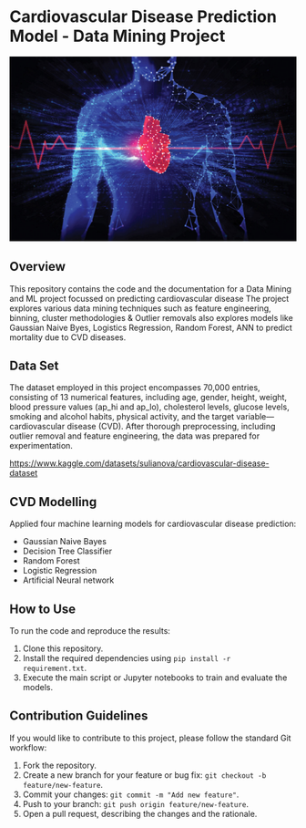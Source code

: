 # Cardiovascular Disease Prediction Model - Data Mining Project

![img_3.png](img_3.png)

## Overview 
This repository contains the code and the documentation for a Data Mining and ML project focussed on predicting cardiovascular disease
The project explores various data mining techniques such as feature engineering, binning, cluster methodologies & Outlier removals
also explores models like Gaussian Naive Byes, Logistics Regression, Random Forest, ANN to predict mortality due to CVD diseases.

## Data Set

The dataset employed in this project encompasses 70,000 entries,
consisting of 13 numerical features, including age, gender, height, weight, blood pressure values (ap_hi and ap_lo), cholesterol levels, glucose levels, smoking and alcohol habits, physical activity, and the target variable—cardiovascular disease (CVD).
After thorough preprocessing, including outlier removal and feature engineering, the data was prepared for experimentation.

https://www.kaggle.com/datasets/sulianova/cardiovascular-disease-dataset

## CVD Modelling

Applied four machine learning models for cardiovascular disease prediction:
-	Gaussian Naive Bayes
-	Decision Tree Classifier
-	Random Forest
-	Logistic Regression
-	Artificial Neural network

## How to Use

To run the code and reproduce the results:

1. Clone this repository.
2. Install the required dependencies using `pip install -r requirement.txt`.
3. Execute the main script or Jupyter notebooks to train and evaluate the models.

## Contribution Guidelines

If you would like to contribute to this project, please follow the standard Git workflow:

1. Fork the repository.
2. Create a new branch for your feature or bug fix: `git checkout -b feature/new-feature`.
3. Commit your changes: `git commit -m "Add new feature"`.
4. Push to your branch: `git push origin feature/new-feature`.
5. Open a pull request, describing the changes and the rationale.

